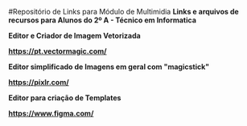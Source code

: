 #Repositório de Links para Módulo de Multimidia
**Links e arquivos de recursos para Alunos do 2º A - Técnico em Informatica**



**Editor e Criador de Imagem Vetorizada**

**https://pt.vectormagic.com/**


**Editor simplificado de Imagens em geral com "magicstick"**

**https://pixlr.com/**


**Editor para criação de Templates**

**https://www.figma.com/**
